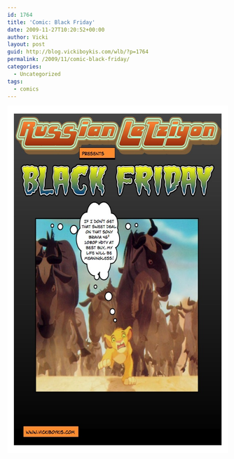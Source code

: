 ```yaml
---
id: 1764
title: 'Comic: Black Friday'
date: 2009-11-27T10:20:52+00:00
author: Vicki
layout: post
guid: http://blog.vickiboykis.com/wlb/?p=1764
permalink: /2009/11/comic-black-friday/
categories:
  - Uncategorized
tags:
  - comics
---
```

[<img class="aligncenter size-full wp-image-1765" title="Page_1" src="https://raw.githubusercontent.com/veekaybee/wlb/gh-pages/assets/images/2009/11/Page_13.jpg" alt="Page_1" width="612" height="792" />](https://raw.githubusercontent.com/veekaybee/wlb/gh-pages/assets/images/2009/11/Page_13.jpg)